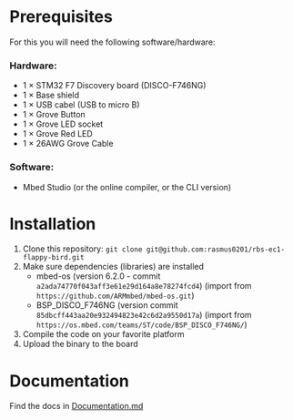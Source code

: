 # Prerequisites
For this you will need the following software/hardware:

### Hardware:
- 1 &times; STM32 F7 Discovery board (DISCO-F746NG)
- 1 &times; Base shield
- 1 &times; USB cabel (USB to micro B)
- 1 &times; Grove Button
- 1 &times; Grove LED socket
- 1 &times; Grove Red LED
- 1 &times; 26AWG Grove Cable

### Software:
- Mbed Studio (or the online compiler, or the CLI version)

# Installation
1. Clone this repository: `git clone git@github.com:rasmus0201/rbs-ec1-flappy-bird.git`
2. Make sure dependencies (libraries) are installed
   - mbed-os (version 6.2.0 - commit `a2ada74770f043aff3e61e29d164a8e78274fcd4`) (import from `https://github.com/ARMmbed/mbed-os.git`)
   - BSP_DISCO_F746NG (version commit `85dbcff443aa20e932494823e42c6d2a9550d17a`) (import from `https://os.mbed.com/teams/ST/code/BSP_DISCO_F746NG/`)
3. Compile the code on your favorite platform
4. Upload the binary to the board


# Documentation
Find the docs in [Documentation.md](Documentation.md)

